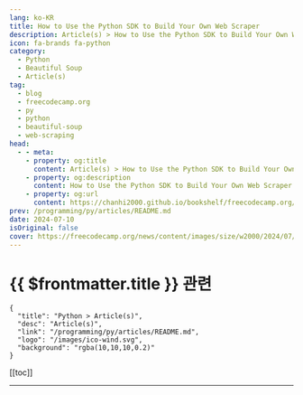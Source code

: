 ```yaml
---
lang: ko-KR
title: How to Use the Python SDK to Build Your Own Web Scraper
description: Article(s) > How to Use the Python SDK to Build Your Own Web Scraper
icon: fa-brands fa-python
category: 
  - Python
  - Beautiful Soup
  - Article(s)
tag: 
  - blog
  - freecodecamp.org
  - py
  - python
  - beautiful-soup
  - web-scraping
head:
  - - meta:
    - property: og:title
      content: Article(s) > How to Use the Python SDK to Build Your Own Web Scraper
    - property: og:description
      content: How to Use the Python SDK to Build Your Own Web Scraper
    - property: og:url
      content: https://chanhi2000.github.io/bookshelf/freecodecamp.org/use-python-sdk-to-build-a-web-scraper.html
prev: /programming/py/articles/README.md
date: 2024-07-10
isOriginal: false
cover: https://freecodecamp.org/news/content/images/size/w2000/2024/07/ilya-pavlov-OqtafYT5kTw-unsplash.jpg
---
```


# {{ $frontmatter.title }} 관련

```component VPCard
{
  "title": "Python > Article(s)",
  "desc": "Article(s)",
  "link": "/programming/py/articles/README.md",
  "logo": "/images/ico-wind.svg",
  "background": "rgba(10,10,10,0.2)"
}
```

[[toc]]

---

<SiteInfo
  name="How to Use the Python SDK to Build Your Own Web Scraper"
  desc="What is Web scraping? Web scraping is a technique used to collect large amounts of data automatically using a programming script. This makes it useful for many professionals such as data analysts, market researchers, SEO specialists, business analysts, and academic researchers. What You'll Learn Here Python provides two libraries, Requests..."
  url="https://freecodecamp.org/news/use-python-sdk-to-build-a-web-scraper/"
  logo="https://cdn.freecodecamp.org/universal/favicons/favicon.ico"
  preview="https://freecodecamp.org/news/content/images/size/w2000/2024/07/ilya-pavlov-OqtafYT5kTw-unsplash.jpg"/>

<!-- TODO: 작성 -->

